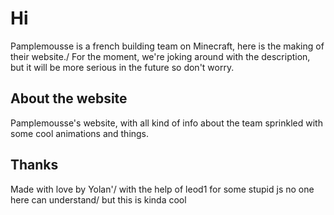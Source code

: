 # Hi
Pamplemousse is a french building team on Minecraft, here is the making of their website./
For the moment, we're joking around with the description, but it will be more serious in the future so don't worry.

## About the website
Pamplemousse's website, with all kind of info about the team sprinkled with some cool animations and things.

## Thanks
Made with love by Yolan'/
with the help of leod1 for some stupid js no one here can understand/
but this is kinda cool